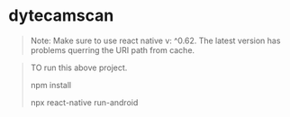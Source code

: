 # dytecamscan


>Note: Make sure to use react native v: ^0.62. The latest version has problems querring the URI path from cache.


> TO run this above project.
> 
> npm install
>
> npx react-native run-android
